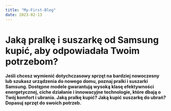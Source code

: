 ```yaml
---
title: "My-First-Blog"
date: 2023-02-13
---
```

# Jaką pralkę i suszarkę od Samsung kupić, aby odpowiadała Twoim potrzebom?
#### Jeśli chcesz wymienić dotychczasowy sprzęt na bardziej nowoczesny lub szukasz urządzenia do nowego domu, poznaj pralki i suszarki Samsung. Dostępne modele gwarantują wysoką klasę efektywności energetycznej, ciche działanie i innowacyjne technologie, które dbają o Twój komfort i ubrania. Jaką pralkę kupić? Jaką kupić suszarkę do ubrań? Dopasuj sprzęt do swoich potrzeb.
